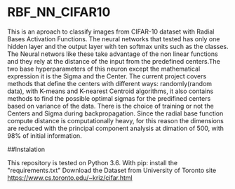 # RBF_NN_CIFAR10

This is an aproach to classify images from CIFAR-10 dataset with Radial Bases Activation Functions. The neural networks that tested has only one hidden layer and the output layer with ten softmax units such as the classes. The Neural networs like these take advantage of the non linear functions and they rely at the distance of the input from the predefined centers.The two base hyperparameters of this neuron except the mathematical expression it is the Sigma and the Center. The current project covers methods that define the centers with different ways: randomly(random data), with K-means and K-nearest Centroid algorithms, it also contains methods to find the possible optimal sigmas for the predifined centers based on variance of the data. There is the choice of training or not the Centers and Sigma during backpropagation. Since the radial base function compute distance is computationally heavy, for this reason the dimensions are reduced with the principal component analysis at dimation of 500, with 98% of initial information.

##Instalation

This repository is tested on Python 3.6.
With pip: install the "requirements.txt"
Download the Dataset from University of Toronto site https://www.cs.toronto.edu/~kriz/cifar.html
